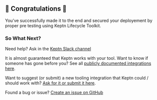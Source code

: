 
<br>

## 🎉 Congratulations 🎉
You’ve successfully made it to the end and secured your deployement by proper pre testing using Keptn Lifecycle Toolkit.

### So What Next?

Need help? Ask in the [Keptn Slack channel](https://slack.keptn.sh)

It is almost guaranteed that Keptn works with your tool. Want to know if someone has gone before you? See all [publicly documented integrations here](https://keptn.sh/docs/integrations).

Want to suggest (or submit) a new tooling integration that Keptn could / should work with? [Ask for it or submit it here](https://github.com/keptn/integrations/issues).

Found a bug or issue? [Create an issue on GitHub](https://github.com/SuperAayush/KLT-Killercoda/issues/new)